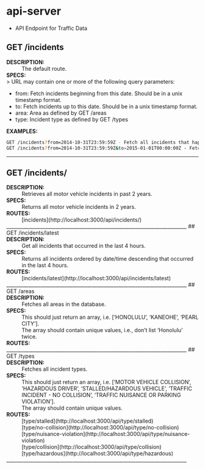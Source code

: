 # api-server

* API Endpoint for Traffic Data

## GET /incidents

<d1>
<dt><strong>DESCRIPTION:</strong></dt>
<dd>The default route.</dd>

<dt><strong>SPECS:</strong></dt>
>  URL may contain one or more of the following query parameters:
</d1>

<ul>
<li>from: Fetch incidents beginning from this date.  Should be in a unix timestamp format.</li>
<li>to: Fetch incidents up to this date.  Should be in a unix timestamp format.</li>
<li>area: Area as defined by GET /areas</li>
<li>type: Incident type as defined by GET /types</li>
</ul>

<d1>
<dt><strong>EXAMPLES:</strong></dt>
</d1>

```bash
GET /incidents?from=2014-10-31T23:59:59Z - Fetch all incidents that happened since 10/31/2014 11:59:59PM.
GET /incidents?from=2014-10-31T23:59:59Z&to=2015-01-01T00:00:00Z - Fetch all incidents that happened between 10/31/2014 11:59:59PM and 1/1/2015 12:00:00AM.
```
__________________________________________________________________________
## GET /incidents/

<d1>
<dt><strong>DESCRIPTION:</strong></dt>
<dd>Retrieves all motor vehicle incidents in past 2 years.</dd>

<dt><strong>SPECS:</strong></dt>
<dd>Returns all motor vehicle incidents in 2 years.</dd>

<dt><strong>ROUTES:</strong></dt>
<dd>[incidents](http://localhost:3000/api/incidents/)</dd>
</d1>
__________________________________________________________________________
## GET /incidents/latest

<d1>
<dt><strong>DESCRIPTION:</strong></dt>
<dd>Get all incidents that occurred in the last 4 hours.</dd>

<dt><strong>SPECS:</strong></dt>
<dd>Returns all incidents ordered by date/time descending that occurred in the last 4 hours.</dd>

<dt><strong>ROUTES:</strong></dt>
<dd>[incidents/latest](http://localhost:3000/api/incidents/latest)</dd>
</d1>
__________________________________________________________________________
## GET /areas

<d1>
<dt><strong>DESCRIPTION:</strong></dt>
<dd>Fetches all areas in the database.</dd>

<dt><strong>SPECS:</strong></dt>
<dd>This should just return an array, i.e. [‘HONOLULU’, ‘KANEOHE’, ‘PEARL CITY’].</dd>
<dd>The array should contain unique values, i.e., don’t list ‘Honolulu’ twice.</dd>

<dt><strong>ROUTES:</strong></dt>
__________________________________________________________________________
## GET /types

<d1>
<dt><strong>DESCRIPTION:</strong></dt>
<dd>Fetches all incident types.</dd>

<dt><strong>SPECS:</strong></dt>
<dd>This should just return an array, i.e. [‘MOTOR VEHICLE COLLISION’, ‘HAZARDOUS DRIVER’, ‘STALLED/HAZARDOUS VEHICLE’, ‘TRAFFIC INCIDENT - NO COLLISION’, ‘TRAFFIC NUISANCE OR PARKING VIOLATION’].</dd>
<dd>The array should contain unique values.</dd>

<dt><strong>ROUTES:</strong></dt>
<dd>[type/stalled](http://localhost:3000/api/type/stalled)</dd>
<dd>[type/no-collision](http://localhost:3000/api/type/no-collision)</dd>
<dd>[type/nuisance-violation](http://localhost:3000/api/type/nuisance-violation)</dd>
<dd>[type/collision](http://localhost:3000/api/type/collision)</dd>
<dd>[type/hazardous](http://localhost:3000/api/type/hazardous)</dd>
</d1>
__________________________________________________________________________








